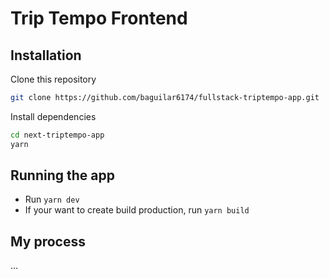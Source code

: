# Trip Tempo Frontend

## Installation

Clone this repository

```bash
git clone https://github.com/baguilar6174/fullstack-triptempo-app.git
```

Install dependencies

```bash
cd next-triptempo-app
yarn
```

## Running the app

- Run `yarn dev`
- If your want to create build production, run `yarn build`

## My process

...
